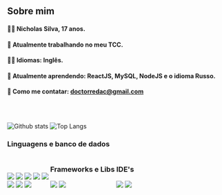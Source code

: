 <div style="display: inline-block"> 

## Sobre mim

#### 🧑‍💻 Nicholas Silva, 17 anos. 
#### 🔭 Atualmente trabalhando no meu TCC. 
#### 🙇‍♂️ Idiomas: Inglês.
#### 🌱 Atualmente aprendendo: ReactJS, MySQL, NodeJS e o idioma Russo. 
#### 📡 Como me contatar: doctorredac@gmail.com


&nbsp;
</div>

![Github stats](https://github-readme-stats.vercel.app/api?username=doctorredacted&hide_border=true&count_private=true&show_icons=true&theme=midnight-purple) ![Top Langs](https://github-readme-stats.vercel.app/api/top-langs/?username=DoctorRedacted&layout=compact&hide_border=true&theme=midnight-purple) 

</div> 

### Linguagens e banco de dados 

<div style="display: inline-block"> 

![](https://img.shields.io/badge/HTML5-E34F26?style=for-the-badge&logo=html5&logoColor=white) 
![](https://img.shields.io/badge/CSS3-1572B6?style=for-the-badge&logo=css3&logoColor=white) 
![](https://img.shields.io/badge/Sass-CC6699?style=for-the-badge&logo=sass&logoColor=white) 
![](https://img.shields.io/badge/C%23-239120?style=for-the-badge&logo=c-sharp&logoColor=white)
![](https://img.shields.io/badge/C-00599C?style=for-the-badge&logo=c&logoColor=white)
<br/>
![](https://img.shields.io/badge/Markdown-000000?style=for-the-badge&logo=markdown&logoColor=white)
![](https://img.shields.io/badge/JavaScript-323330?style=for-the-badge&logo=javascript&logoColor=F7DF1E) 
![](https://img.shields.io/badge/MySQL-00000F?style=for-the-badge&logo=mysql&logoColor=white) 

</div> 

<div  style="display: inline-block"> 

### Frameworks e Libs 

![](https://img.shields.io/badge/React-20232A?style=for-the-badge&logo=react&logoColor=61DAFB) ![](https://img.shields.io/badge/Express.js-000000?style=for-the-badge&logo=express&logoColor=white)

</div> 

<div style="display: inline-block"> 

### IDE's

![](https://img.shields.io/badge/VSCode-0078D4?style=for-the-badge&logo=visual%20studio%20code&logoColor=white) 
![](https://img.shields.io/badge/IntelliJ_IDEA-000000.svg?style=for-the-badge&logo=intellij-idea&logoColor=white) 

</div>
